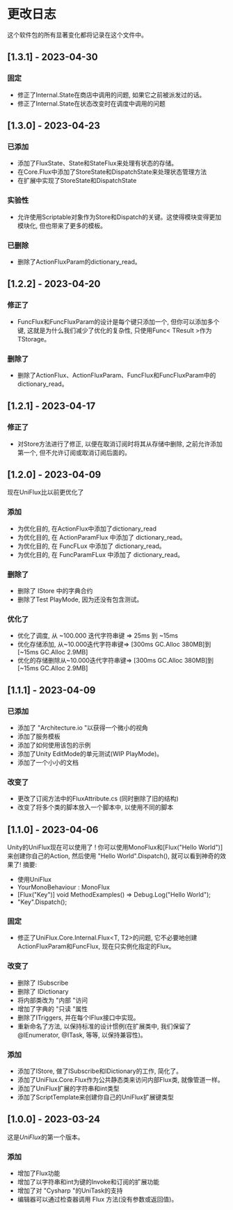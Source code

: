 # 更改日志
这个软件包的所有显著变化都将记录在这个文件中。
## [1.3.1] - 2023-04-30
### 固定
- 修正了Internal.State在商店中调用的问题, 如果它之前被派发过的话。
- 修正了Internal.State在状态改变时在调度中调用的问题
## [1.3.0] - 2023-04-23
### 已添加
- 添加了FluxState、State和StateFlux来处理有状态的存储。
- 在Core.Flux中添加了StoreState和DispatchState来处理状态管理方法
- 在扩展中实现了StoreState和DispatchState
### 实验性
- 允许使用Scriptable对象作为Store和Dispatch的关键。这使得模块变得更加模块化, 但也带来了更多的模板。
### 已删除
- 删除了ActionFluxParam的dictionary_read。
## [1.2.2] - 2023-04-20
### 修正了
- FuncFlux和FuncFluxParam的设计是每个键只添加一个, 但你可以添加多个键, 这就是为什么我们减少了优化的复杂性, 只使用Func< TResult >作为TStorage。
### 删除了
- 删除了ActionFlux、ActionFluxParam、FuncFlux和FuncFluxParam中的dictionary_read。
## [1.2.1] - 2023-04-17
### 修正了
- 对Store方法进行了修正, 以便在取消订阅时将其从存储中删除, 之前允许添加第一个, 但不允许订阅或取消订阅后面的。
## [1.2.0] - 2023-04-09
现在UniFlux比以前更优化了
### 添加
- 为优化目的, 在ActionFlux中添加了dictionary_read
- 为优化目的, 在 ActionParamFlux 中添加了 dictionary_read。
- 为优化目的, 在 FuncFLux 中添加了 dictionary_read。
- 为优化目的, 在 FuncParamFLux 中添加了 dictionary_read。
### 删除了
- 删除了 IStore 中的字典合约
- 删除了Test PlayMode, 因为还没有包含测试。
### 优化了
- 优化了调度, 从 ~100.000 迭代字符串键 => 25ms 到 ~15ms
- 优化存储添加, 从~10.000迭代字符串键=> [300ms GC.Alloc 380MB]到[~15ms GC.Alloc 2.9MB]
- 优化的存储删除从~10.000迭代字符串键=> [300ms GC.Alloc 380MB]到[~15ms GC.Alloc 2.9MB]
## [1.1.1] - 2023-04-09
### 已添加
- 添加了 "Architecture.io "以获得一个微小的视角
- 添加了服务模板
- 添加了如何使用该包的示例
- 添加了Unity EditMode的单元测试(WIP PlayMode)。
- 添加了一个小小的文档
### 改变了
- 更改了订阅方法中的FluxAttribute.cs (同时删除了旧的结构)
- 改变了将多个类的脚本放入一个脚本中, 以使用不同的脚本
## [1.1.0] - 2023-04-06
Unity的UniFlux现在可以使用了 ! 你可以使用MonoFlux和[Flux("Hello World")]来创建你自己的Action, 然后使用 "Hello World".Dispatch(), 就可以看到神奇的效果了!
摘要:
- 使用UniFlux
- YourMonoBehaviour : MonoFlux
- [Flux("Key")] void MethodExamples() => Debug.Log("Hello World");
- "Key".Dispatch();
### 固定
- 修正了UniFlux.Core.Internal.Flux<T, T2>的问题, 它不必要地创建ActionFluxParam和FuncFlux, 现在只实例化指定的Flux。
### 改变了
- 删除了 ISubscribe
- 删除了 IDictionary
- 将内部类改为 "内部 "访问
- 增加了字典的 "只读 "属性
- 删除了ITriggers, 并在每个IFlux接口中实现。
- 重新命名了方法, 以保持标准的设计惯例(在扩展类中, 我们保留了@IEnumerator, @ITask, 等等, 以保持兼容性)。
### 添加
- 添加了IStore, 做了ISubscribe和IDictionary的工作, 简化了。
- 添加了UniFlux.Core.Flux作为公共静态类来访问内部Flux类, 就像管道一样。
- 添加了UniFlux扩展的字符串和int类型
- 添加了ScriptTemplate来创建你自己的UniFlux扩展键类型
## [1.0.0] - 2023-03-24
这是*UniFlux*的第一个版本。
### 添加
- 增加了Flux功能
- 增加了以字符串和int为键的Invoke和订阅的扩展功能
- 增加了对 "Cysharp "的UniTask的支持
- 编辑器可以通过检查器调用 Flux 方法(没有参数或返回值)。